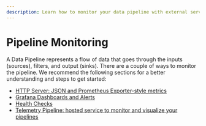 ```yaml
---
description: Learn how to monitor your data pipeline with external services
---
```


# Pipeline Monitoring

A Data Pipeline represents a flow of data that goes through the inputs \(sources\), filters, and output \(sinks\). There are a couple of ways to monitor the pipeline. We recommend the following sections for a better understanding and steps to get started:

* [HTTP Server: JSON and Prometheus Exporter-style metrics](../administration/monitoring.md#http-server)
* [Grafana Dashboards and Alerts](../administration/monitoring.md#grafana-dashboard-and-alerts)
* [Health Checks](../administration/monitoring.md#health-check-for-fluent-bit)
* [Telemetry Pipeline: hosted service to monitor and visualize your pipelines](../administration/monitoring.md#telemetry-pipeline)
